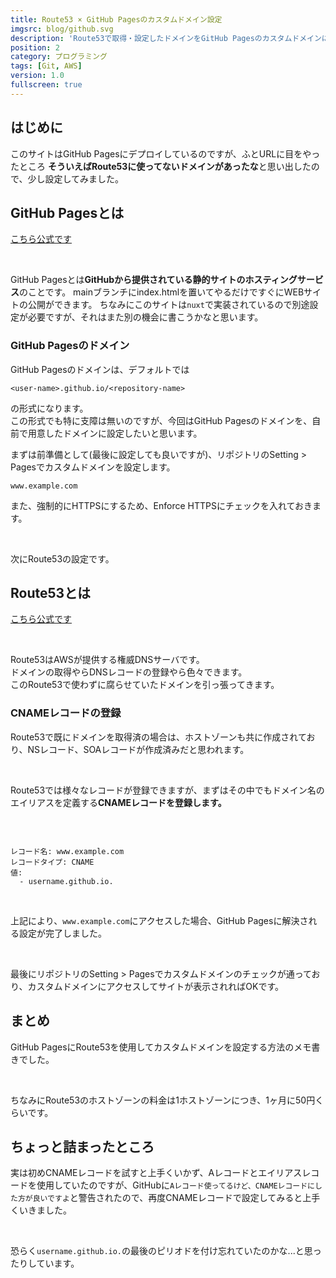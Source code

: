 ```yaml
---
title: Route53 × GitHub Pagesのカスタムドメイン設定
imgsrc: blog/github.svg
description: 'Route53で取得・設定したドメインをGitHub Pagesのカスタムドメインに設定してみました'
position: 2
category: プログラミング
tags: [Git, AWS]
version: 1.0
fullscreen: true
---
```


## はじめに

このサイトはGitHub Pagesにデプロイしているのですが、ふとURLに目をやったところ
**そういえばRoute53に使ってないドメインがあったな**と思い出したので、少し設定してみました。

## GitHub Pagesとは

[こちら公式です](https://docs.github.com/ja/pages/getting-started-with-github-pages/about-github-pages)

<br>

GitHub Pagesとは**GitHubから提供されている静的サイトのホスティングサービス**のことです。
mainブランチにindex.htmlを置いてやるだけですぐにWEBサイトの公開ができます。
ちなみにこのサイトは`nuxt`で実装されているので別途設定が必要ですが、それはまた別の機会に書こうかなと思います。

### GitHub Pagesのドメイン

GitHub Pagesのドメインは、デフォルトでは

```text
<user-name>.github.io/<repository-name>
```

の形式になります。  
この形式でも特に支障は無いのですが、今回はGitHub Pagesのドメインを、自前で用意したドメインに設定したいと思います。

まずは前準備として(最後に設定しても良いですが)、リポジトリのSetting > Pagesでカスタムドメインを設定します。

```text
www.example.com
```

また、強制的にHTTPSにするため、Enforce HTTPSにチェックを入れておきます。

<br>

次にRoute53の設定です。

## Route53とは

[こちら公式です](https://aws.amazon.com/jp/route53/)

<br>

Route53はAWSが提供する権威DNSサーバです。  
ドメインの取得やらDNSレコードの登録やら色々できます。  
このRoute53で使わずに腐らせていたドメインを引っ張ってきます。

### CNAMEレコードの登録

Route53で既にドメインを取得済の場合は、ホストゾーンも共に作成されており、NSレコード、SOAレコードが作成済みだと思われます。

<br>

Route53では様々なレコードが登録できますが、まずはその中でもドメイン名のエイリアスを定義する**CNAMEレコードを登録します。**

<br>

```text:CNAMEレコード
  
レコード名: www.example.com
レコードタイプ: CNAME
値:
  - username.github.io.
```

<br>

上記により、`www.example.com`にアクセスした場合、GitHub Pagesに解決される設定が完了しました。

<br>

最後にリポジトリのSetting > Pagesでカスタムドメインのチェックが通っており、カスタムドメインにアクセスしてサイトが表示されればOKです。

## まとめ

GitHub PagesにRoute53を使用してカスタムドメインを設定する方法のメモ書きでした。

<br>

ちなみにRoute53のホストゾーンの料金は1ホストゾーンにつき、1ヶ月に50円くらいです。  

## ちょっと詰まったところ

実は初めCNAMEレコードを試すと上手くいかず、Aレコードとエイリアスレコードを使用していたのですが、GitHubに`Aレコード使ってるけど、CNAMEレコードにした方が良いですよ`と警告されたので、再度CNAMEレコードで設定してみると上手くいきました。

<br>

恐らく`username.github.io.`の最後のピリオドを付け忘れていたのかな...と思ったりしています。
